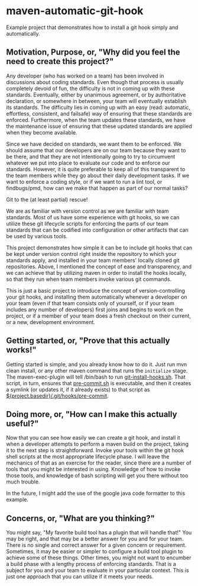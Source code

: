 # maven-automatic-git-hook
Example project that demonstrates how to install a git hook simply and automatically.

## Motivation, Purpose, or, "Why did you feel the need to create this project?"
Any developer (who has worked on a team) has been involved in discussions about coding
standards. Even though that process is usually completely devoid of fun, the difficulty
is not in coming up with these standards.  Eventually, either by unanimous agreement,
or by authoritative declaration, or somewhere in between, your team will eventually
establish its standards.  The difficulty lies in coming up with an easy (read: automatic,
effortless, consistent, and failsafe) way of ensuring that these standards are enforced.
Furthermore, when the team updates these standards, we have the maintenance issue of
ensuring that these updated standards are applied when they become available.

Since we have decided on standards, we want them to be enforced.  We should assume that
our developers are on our team because they want to be there, and that they are not
intentionally going to try to circumvent whatever we put into place to evaluate our
code and to enforce our standards.  However, it is quite preferable to keep all of this
transparent to the team members while they go about their daily development tasks. If
we want to enforce a coding style, or if we want to run a lint tool, or findbugs/pmd,
how can we make that happen as part of our normal tasks?

Git to the (at least partial) rescue!

We are as familiar with version control as we are familiar with team standards.  Most
of us have some experience with git hooks, so we can utilize these git lifecycle
scripts for enforcing the parts of our team standards that can be codified into
configuration or other artifacts that can be used by various tools.

This project demonstrates how simple it can be to include git hooks that can be kept
under version control right inside the repository to which your standards apply, and
installed in your team members' locally cloned git repositories.  Above, I mentioned
the concept of ease and transparency, and we can achieve that by utilizing maven in
order to install the hooks locally, so that they run when team members invoke various
git commands.

This is just a basic project to introduce the concept of version-controlling your git
hooks, and installing them automatically whenever a developer on your team (even if
that team consists only of yourself, or if your team includes any number of developers)
first joins and begins to work on the project, or if a member of your team does a fresh
checkout on their current, or a new, development environment.

## Getting started, or, "Prove that this actually works!"
Getting started is simple, and you already know how to do it.  Just run mvn clean install,
or any other maven command that runs the `initialize` stage.  The maven-exec-plugin will
tell /bin/bash to run [git-install-hooks.sh](project-resources/scripts/git-install-hooks.sh).
That script, in turn, ensures that [pre-commit.sh](project-resources/git/hooks/pre-commit.sh)
is executable, and then it creates a symlink (or updates it, if it already exists) to that
script as [${project.basedir}/.git/hooks/pre-commit](.git/hooks/pre-commit).

## Doing more, or, "How can I make this actually useful?"
Now that you can see how easily we can create a git hook, and install it when a developer
attempts to perform a maven build on the project, taking it to the next step is
straightforward.  Invoke your tools within the git hook shell scripts at the most
appropriate lifecycle phase.  I will leave the mechanics of that as an exercise for the
reader, since there are a number of tools that you might be interested in using.  Knowledge
of how to invoke those tools, and knowledge of bash scripting will get you there without
too much trouble.

In the future, I might add the use of the google java code formatter to this example.

## Concerns, or, "What are you thinking?"
You might say, "My favorite build tool has a plugin that will handle that!"  You may be
right, and that may be a better answer for you and for your team.  There is no single and
correct answer for a given concern or requirement.  Sometimes, it may be easier or simpler
to configure a build tool plugin to achieve some of these things.  Other times, you might
not want to encumber a build phase with a lengthy process of enforcing standards.  That is
a subject for you and your team to evaluate in your particular context.  This is just one
approach that you can utilize if it meets your needs.